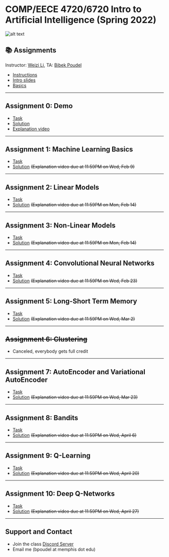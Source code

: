 # COMP/EECE 4720/6720 Intro to Artificial Intelligence (Spring 2022)

![alt text](https://github.com/poudel-bibek/Intro-to-AI-Assignments/blob/gh-pages/assets/css/img_1.jpg?raw=true)

## 📚 Assignments
Instructor: [Weizi Li](https://weizi-li.github.io/), TA: [Bibek Poudel](https://poudel-bibek.github.io)

- [Instructions](instructions.md)
- [Intro slides](https://nbviewer.org/github/poudel-bibek/Intro-to-AI-Assignments/blob/gh-pages/Slides_1.pdf)
- [Basics](https://colab.research.google.com/drive/1ukczrXFt05g0v-DnDJMQsNOrhlodEUTf?usp=sharing)


---
## Assignment 0: Demo
  
  - [Task](moved.md)
  - [Solution](moved.md)
  - [Explanation video](https://youtu.be/yC_VRmdHeXs)
 
---
## Assignment 1: Machine Learning Basics
  
  - [Task](moved.md)
  - [Solution](moved.md) ~~(Explanation video due at 11:59PM on Wed, Feb 9)~~ 

---
## Assignment 2: Linear Models

  - [Task](moved.md)
  - [Solution](moved.md) ~~(Explanation video due at 11:59PM on Mon, Feb 14)~~

 
 ---
## Assignment 3: Non-Linear Models

  - [Task](moved.md)
  - [Solution](moved.md) ~~(Explanation video due at 11:59PM on Mon, Feb 14)~~

 
 ---
## Assignment 4: Convolutional Neural Networks

  - [Task](moved.md)
  - [Solution](moved.md) ~~(Explanation video due at 11:59PM on Wed, Feb 23)~~
  
 
 ---
## Assignment 5: Long-Short Term Memory

  - [Task](moved.md)
  - [Solution](moved.md) ~~(Explanation video due at 11:59PM on Wed, Mar 2)~~
  

 
 ---
## ~~Assignment 6: Clustering~~ 
  - Canceled, everybody gets full credit 

  
 ---
## Assignment 7: AutoEncoder and Variational AutoEncoder

  - [Task](moved.md)
  - [Solution](moved.md) ~~(Explanation video due at 11:59PM on Wed, Mar 23)~~
  
 
 ---
## Assignment 8: Bandits

  - [Task](moved.md)
  - [Solution](moved.md)  ~~(Explanation video due at 11:59PM on Wed, April 6)~~
  
 
 --- 
## Assignment 9: Q-Learning

  - [Task](moved.md)
  - [Solution](moved.md) ~~(Explanation video due at 11:59PM on Wed, April 20)~~
  
 
 ---
## Assignment 10: Deep Q-Networks

  - [Task](moved.md)
  - [Solution](moved.md) ~~(Explanation video due at 11:59PM on Wed, April 27)~~
  
  
---
## Support and Contact
  - Join the class [Discord Server](https://discord.gg/pGbxNGNT)
  - Email me (bpoudel at memphis dot edu)
